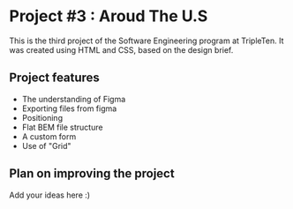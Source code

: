 # Project #3 : Aroud The U.S

This is the third project of the Software Engineering program at TripleTen. It was created using HTML and CSS, based on the design brief.

## Project features

- The understanding of Figma
- Exporting files from figma
- Positioning
- Flat BEM file structure
- A custom form
- Use of "Grid"

## Plan on improving the project

Add your ideas here :)
